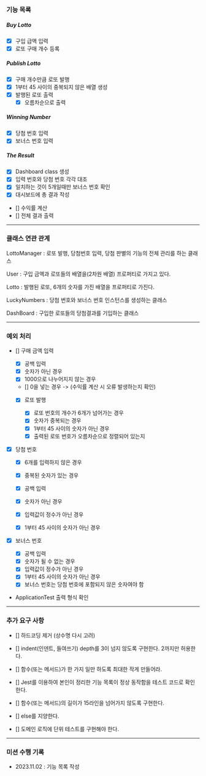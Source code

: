 ### 기능 목록

##### Buy Lotto

- [x] 구입 급액 입력
- [x] 로또 구매 개수 등록

##### Publish Lotto

- [x] 구매 개수만큼 로또 발행
- [x] 1부터 45 사이의 중복되지 않은 배열 생성
- [x] 발행된 로또 출력
  - [x] 오름차순으로 출력

##### Winning Number

- [x] 당첨 번호 입력
- [x] 보너스 번호 입력

##### The Result

- [x] Dashboard class 생성
- [x] 입력 번호와 당첨 번호 각각 대조
- [x] 일치하는 것이 5개일때만 보너스 번호 확인
- [x] 대시보드에 총 결과 작성
- [] 수익률 계산
- [] 전체 결과 출력

---

### 클래스 연관 관계

LottoManager : 로또 발행, 당첨번호 입력, 당첨 판별의 기능의 전체 관리를 하는 클래스

User : 구입 금액과 로또들의 배열을(2차원 배열) 프로퍼티로 가지고 있다.

Lotto : 발행된 로또, 6개의 숫자를 가진 배열을 프로퍼티로 가진다.

LuckyNumbers : 당첨 번호와 보너스 번호 인스턴스를 생성하는 클래스

DashBoard : 구입한 로또들의 당첨결과를 기입하는 클래스

---

### 예외 처리

- [] 구매 금액 입력

  - [x] 공백 입력
  - [x] 숫자가 아닌 경우
  - [x] 1000으로 나누어지지 않는 경우
  - [] 0을 넣는 경우 -> (수익률 계산 시 오류 발생하는지 확인)

  - [x] 로또 발행

    - [x] 로또 번호의 개수가 6개가 넘어가는 경우
    - [x] 숫자가 중복되는 경우
    - [x] 1부터 45 사이의 숫자가 아닌 경우
    - [x] 출력된 로또 번호가 오름차순으로 정렬되어 있는지

- [x] 당첨 번호

  - [x] 6개를 입력하지 않은 경우
  - [x] 중복된 숫자가 있는 경우

  - [x] 공백 입력
  - [x] 숫자가 아닌 경우
  - [x] 입력값이 정수가 아닌 경우
  - [x] 1부터 45 사이의 숫자가 아닌 경우

- [x] 보너스 번호

  - [x] 공백 입력
  - [x] 숫자가 될 수 없는 경우
  - [x] 입력값이 정수가 아닌 경우
  - [x] 1부터 45 사이의 숫자가 아닌 경우
  - [x] 보너스 번호는 당첨 번호에 포함되지 않은 숫자여야 함

- ApplicationTest 출력 형식 확인

---

### 추가 요구 사항

- [] 하드코딩 제거 (상수명 다시 고려)
- [] indent(인덴트, 들여쓰기) depth를 3이 넘지 않도록 구현한다. 2까지만 허용한다.
- [] 함수(또는 메서드)가 한 가지 일만 하도록 최대한 작게 만들어라.
- [] Jest를 이용하여 본인이 정리한 기능 목록이 정상 동작함을 테스트 코드로 확인한다.

- [] 함수(또는 메서드)의 길이가 15라인을 넘어가지 않도록 구현한다.
- [] else를 지양한다.
- [] 도메인 로직에 단위 테스트를 구현해야 한다.

---

### 미션 수행 기록

- 2023.11.02 : 기능 목록 작성

